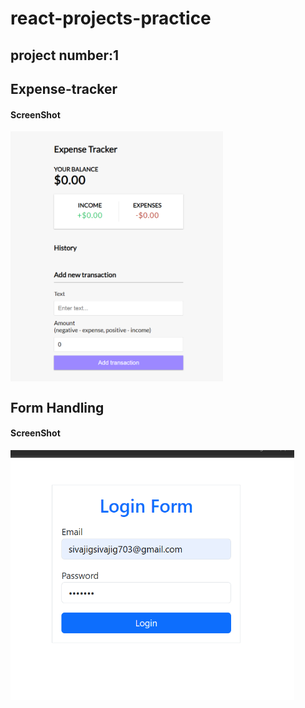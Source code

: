 # react-projects-practice
<h2>project number:1</h2>
<h2>Expense-tracker</h2>
<h4>ScreenShot</h4>
<img src="https://github.com/sivajisj/react-projects-practice/blob/main/Expense-tracker/expense%20Tracker.png" height=400 align="center" />
<h2>Form Handling</h2>
<h4>ScreenShot</h4>
<img src="https://github.com/sivajisj/react-projects-practice/blob/main/form-validation.png" height=400 align="center" />
